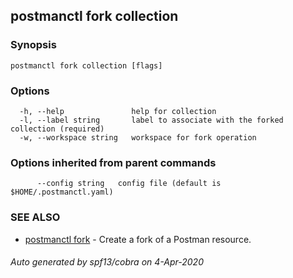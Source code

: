 ## postmanctl fork collection



### Synopsis



```
postmanctl fork collection [flags]
```

### Options

```
  -h, --help               help for collection
  -l, --label string       label to associate with the forked collection (required)
  -w, --workspace string   workspace for fork operation
```

### Options inherited from parent commands

```
      --config string   config file (default is $HOME/.postmanctl.yaml)
```

### SEE ALSO

* [postmanctl fork](postmanctl_fork.md)	 - Create a fork of a Postman resource.

###### Auto generated by spf13/cobra on 4-Apr-2020

